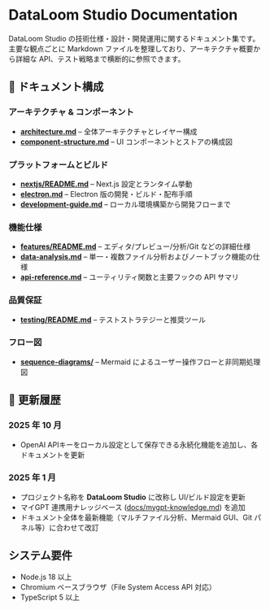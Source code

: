 # DataLoom Studio Documentation

DataLoom Studio の技術仕様・設計・開発運用に関するドキュメント集です。主要な観点ごとに Markdown ファイルを整理しており、アーキテクチャ概要から詳細な API、テスト戦略まで横断的に参照できます。

## 📁 ドキュメント構成

### アーキテクチャ & コンポーネント
- [**architecture.md**](./architecture.md) – 全体アーキテクチャとレイヤー構成
- [**component-structure.md**](./component-structure.md) – UI コンポーネントとストアの構成図

### プラットフォームとビルド
- [**nextjs/README.md**](./nextjs/README.md) – Next.js 設定とランタイム挙動
- [**electron.md**](./electron.md) – Electron 版の開発・ビルド・配布手順
- [**development-guide.md**](./development-guide.md) – ローカル環境構築から開発フローまで

### 機能仕様
- [**features/README.md**](./features/README.md) – エディタ/プレビュー/分析/Git などの詳細仕様
- [**data-analysis.md**](./data-analysis.md) – 単一・複数ファイル分析およびノートブック機能の仕様
- [**api-reference.md**](./api-reference.md) – ユーティリティ関数と主要フックの API サマリ

### 品質保証
- [**testing/README.md**](./testing/README.md) – テストストラテジーと推奨ツール

### フロー図
- [**sequence-diagrams/**](./sequence-diagrams/) – Mermaid によるユーザー操作フローと非同期処理図

## 🔄 更新履歴

### 2025 年 10 月
- OpenAI APIキーをローカル設定として保存できる永続化機能を追加し、各ドキュメントを更新

### 2025 年 1 月
- プロジェクト名称を **DataLoom Studio** に改称し UI/ビルド設定を更新
- マイGPT 連携用ナレッジベース ([docs/mygpt-knowledge.md](./mygpt-knowledge.md)) を追加
- ドキュメント全体を最新機能（マルチファイル分析、Mermaid GUI、Git パネル等）に合わせて改訂

## システム要件
- Node.js 18 以上
- Chromium ベースブラウザ（File System Access API 対応）
- TypeScript 5 以上
